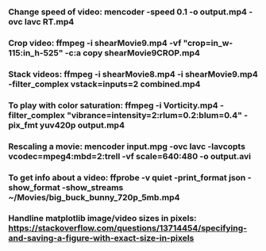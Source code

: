 ### Change speed of video: mencoder -speed 0.1 -o output.mp4 -ovc lavc RT.mp4

### Crop video: ffmpeg -i shearMovie9.mp4 -vf "crop=in_w-115:in_h-525" -c:a copy shearMovie9CROP.mp4

### Stack videos: ffmpeg -i shearMovie8.mp4 -i shearMovie9.mp4 -filter_complex vstack=inputs=2 combined.mp4

### To play with color saturation: ffmpeg -i Vorticity.mp4 -filter_complex "vibrance=intensity=2:rlum=0.2:blum=0.4" -pix_fmt yuv420p output.mp4

### Rescaling a movie: mencoder input.mpg -ovc lavc -lavcopts vcodec=mpeg4:mbd=2:trell -vf scale=640:480 -o output.avi

### To get info about a video: ffprobe -v quiet -print_format json -show_format -show_streams ~/Movies/big_buck_bunny_720p_5mb.mp4

### Handline matplotlib image/video sizes in pixels: https://stackoverflow.com/questions/13714454/specifying-and-saving-a-figure-with-exact-size-in-pixels